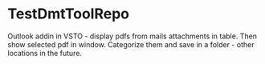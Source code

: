 # TestDmtToolRepo

Outlook addin in VSTO - display pdfs from mails attachments in table. Then show selected pdf in window.
Categorize them and save in a folder - other locations in the future.
